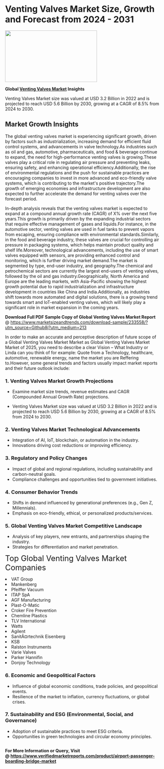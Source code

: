<H1>Venting Valves Market Size, Growth and Forecast from 2024 - 2031</H1><img class="aligncenter size-medium wp-image-584254" src="https://thirdeyenews.in/wp-content/uploads/2024/09/Global-Market-Research-300x168.jpeg" alt="" width="300" height="168" /><p><strong>Global&nbsp;<a href="https://www.marketsizeandtrends.com/download-sample/233558/?utm_source=Github8j?utm_medium=213">Venting Valves Market</a> Insights</strong></p><p>Venting Valves Market size was valued at USD 3.2 Billion in 2022 and is projected to reach USD 5.6 Billion by 2030, growing at a CAGR of 8.5% from 2024 to 2030.</p><p><h2>Market Growth Insights</h2> <p>The global venting valves market is experiencing significant growth, driven by factors such as industrialization, increasing demand for efficient fluid control systems, and advancements in valve technology.As industries such as oil and gas, automotive, pharmaceuticals, and food & beverage continue to expand, the need for high-performance venting valves is growing.These valves play a critical role in regulating air pressure and preventing leaks, ensuring safety, and enhancing operational efficiency.Additionally, the rise of environmental regulations and the push for sustainable practices are encouraging companies to invest in more advanced and eco-friendly valve systems, which is contributing to the market's positive trajectory.The growth of emerging economies and infrastructure development are also expected to further accelerate the demand for venting valves over the forecast period.</p> <p>In-depth analysis reveals that the venting valves market is expected to expand at a compound annual growth rate (CAGR) of X% over the next five years.This growth is primarily driven by the expanding industrial sectors that require effective management of gases and liquids.For instance, in the automotive sector, venting valves are used in fuel tanks to prevent vapors from escaping, ensuring compliance with environmental standards.Similarly, in the food and beverage industry, these valves are crucial for controlling air pressure in packaging systems, which helps maintain product quality and shelf life.Moreover, technological advancements, including the use of smart valves equipped with sensors, are providing enhanced control and monitoring, which is further driving market demand.The market is segmented by type, end-user industry, and geography.The chemical and petrochemical sectors are currently the largest end-users of venting valves, followed by the oil and gas industry.Geographically, North America and Europe are the leading markets, with Asia-Pacific showing the highest growth potential due to rapid industrialization and infrastructure development in countries like China and India.Additionally, as industries shift towards more automated and digital solutions, there is a growing trend towards smart and IoT-enabled venting valves, which will likely play a significant role in market expansion in the coming years.</p> <p><span class=""><strong>Download Full PDF Sample Copy of Global Venting Valves Market Report</strong> @ <a href="https://www.marketsizeandtrends.com/download-sample/233558/?utm_source=Github8j?utm_medium=213" target="_blank">https://www.marketsizeandtrends.com/download-sample/233558/?utm_source=Github8j?utm_medium=213</a></span></p><p>In order to make an accurate and perceptive description of future scope of a Global&nbsp;Venting Valves Market Market as Global&nbsp;Venting Valves Market Market of 2025, you need to describe a clear Vision &ndash; What Industry or Linda can you think of for example: Quote from a Technology, healthcare, automotive, renewable energy, name the market you are Reffering to.However, some general trends and factors usually impact market reports and their future outlook include:</p><h3>1.&nbsp;<strong>Venting Valves Market Growth Projections</strong></h3><ul><li>Examine market size trends, revenue estimates and CAGR (Compounded Annual Growth Rate) projections.</li><li><p>Venting Valves Market size was valued at USD 3.2 Billion in 2022 and is projected to reach USD 5.6 Billion by 2030, growing at a CAGR of 8.5% from 2024 to 2030.</p></li></ul><h3>2.&nbsp;<strong>Venting Valves Market Technological Advancements</strong></h3><ul><li>Integration of AI, IoT, blockchain, or automation in the industry.</li><li>Innovations driving cost reductions or improving efficiency.</li></ul><h3>3.&nbsp;<strong>Regulatory and Policy Changes</strong></h3><ul><li>Impact of global and regional regulations, including sustainability and carbon-neutral goals.</li><li>Compliance challenges and opportunities tied to government initiatives.</li></ul><h3>4.&nbsp;<strong>Consumer Behavior Trends</strong></h3><ul><li>Shifts in demand influenced by generational preferences (e.g., Gen Z, Millennials).</li><li>Emphasis on eco-friendly, ethical, or personalized products/services.</li></ul><h3>5.&nbsp;<strong>Global Venting Valves Market Competitive Landscape</strong></h3><ul><li>Analysis of key players, new entrants, and partnerships shaping the industry.</li><li>Strategies for differentiation and market penetration.</li></ul><p data-pm-slice="1 1 []"><span style="color: inherit; font-family: inherit; font-size: 25px;">Top Global Venting Valves Market Companies</span></p><div class="" data-test-id=""><p><li>VAT Group</li><li> Mankenberg</li><li> Pfeiffer Vacuum</li><li> ITAP SpA</li><li> AGF Manufacturing</li><li> Plast-O-Matic</li><li> Croker Fire Prevention</li><li> Chemline Plastics</li><li> TLV International</li><li> Watts</li><li> Agilent</li><li> SanitÃ¤rtechnik Eisenberg</li><li> KSB</li><li> Ralston Instruments</li><li> Varie Valves</li><li> Parker Hannifin</li><li> Donjoy Technology</li></p></div><h3>6.&nbsp;<strong>Economic and Geopolitical Factors</strong></h3><ul><li>Influence of global economic conditions, trade policies, and geopolitical events.</li><li>Resilience of the market to inflation, currency fluctuations, or global crises.</li></ul><h3>7.&nbsp;<strong>Sustainability and ESG (Environmental, Social, and Governance)</strong></h3><ul><li>Adoption of sustainable practices to meet ESG criteria.</li><li>Opportunities in green technologies and circular economy principles.</li></ul><h2><strong style="font-size: 14px;">For More Information or Query, Visit @&nbsp;</strong><a style="background-color: #ffffff; font-size: 14px;" href="https://www.marketsizeandtrends.com/report/venting-valves-market/" target="_blank">https://www.verifiedmarketreports.com/product/airport-passenger-boarding-bridge-market</a></h2>
